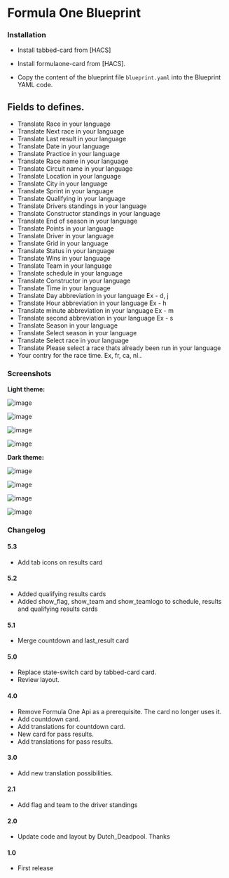 # Formula One Blueprint

### Installation

- Install tabbed-card from [HACS]
- Install formulaone-card from [HACS]. 

- Copy the content of the blueprint file `blueprint.yaml` into the Blueprint YAML code.

 ## Fields to defines.
 
 - Translate Race in your language
 - Translate Next race in your language
 - Translate Last result in your language
 - Translate Date in your language
 - Translate Practice in your language
 - Translate Race name in your language
 - Translate Circuit name in your language
 - Translate Location in your language
 - Translate City in your language
 - Translate Sprint in your language
 - Translate Qualifying in your language
 - Translate Drivers standings in your language
 - Translate Constructor standings in your language
 - Translate End of season in your language
 - Translate Points in your language
 - Translate Driver in your language
 - Translate Grid in your language
 - Translate Status in your language
 - Translate Wins in your language
 - Translate Team in your language
 - Translate schedule in your language
 - Translate Constructor in your language
 - Translate Time in your language
 - Translate Day abbreviation in your language Ex - d, j
 - Translate Hour abbreviation in your language Ex - h
 - Translate minute abbreviation in your language Ex - m
 - Translate second abbreviation in your language Ex - s
 - Translate Season in your language
 - Translate Select season in your language
 - Translate Select race in your language
 - Translate Please select a race thats already been run in your language
 - Your contry for the race time. Ex, fr, ca, nl..

### Screenshots
**Light theme:**<br>

![image](https://user-images.githubusercontent.com/83040228/217048473-ad12fc2a-8a0e-4c24-b6be-cbbe46f0492b.jpeg)

![image](https://user-images.githubusercontent.com/83040228/214930550-0b70ca35-bc6e-468d-8e66-a8b2c064b6dd.jpeg)

![image](https://user-images.githubusercontent.com/83040228/214930589-a50bea90-a6cb-43d6-b1c0-6b44a2254689.jpeg)

![image](https://user-images.githubusercontent.com/83040228/214930612-b00d1e00-0170-4807-bc5d-340950c7254a.jpeg)

**Dark theme:**<br>

![image](https://user-images.githubusercontent.com/83040228/217048514-394ae70b-9b48-4c37-b658-6619242f2661.jpeg)

![image](https://user-images.githubusercontent.com/83040228/214930377-664eb686-3379-4798-b486-a37901c3b069.jpeg)

![image](https://user-images.githubusercontent.com/83040228/214930448-e45d54c0-183c-4df2-b4ab-c73f10204698.jpeg)

![image](https://user-images.githubusercontent.com/83040228/214930478-4767d24e-9eed-40f9-8c6d-305d8a44a322.jpeg)

### Changelog

#### 5.3
- Add tab icons on results card

#### 5.2
- Added qualifying results cards
- Added show_flag, show_team and show_teamlogo to schedule, results and qualifying results cards 

#### 5.1
- Merge countdown and last_result card

#### 5.0
- Replace state-switch card by tabbed-card card.
- Review layout.

#### 4.0
- Remove Formula One Api as a prerequisite. The card no longer uses it.
- Add countdown card.
- Add translations for countdown card.
- New card for pass results.
- Add translations for pass results.

#### 3.0
- Add new translation possibilities.

#### 2.1
- Add flag and team to the driver standings

#### 2.0
- Update code and layout by Dutch_Deadpool. Thanks

#### 1.0
- First release




